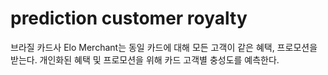 # prediction customer royalty
브라질 카드사 Elo Merchant는 동일 카드에 대해 모든 고객이 같은 혜택, 프로모션을 받는다.
개인화된 혜택 및 프로모션을 위해 카드 고객별 충성도를 예측한다.

